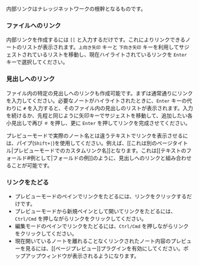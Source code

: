 内部リンクはナレッジネットワークの根幹となるものです。

### ファイルへのリンク

内部リンクを作成するには `[[` と入力するだけです。これによりリンクできるノートのリストが表示されます。`上向き矢印` キーと `下向き矢印` キーを利用してサジェストされているリストを移動し、現在ハイライトされているリンクを `Enter` キーで選択してください。

### 見出しへのリンク

ファイル内の特定の見出しへのリンクも作成可能です。まずは通常通りにリンクを入力してください。必要なノートがハイライトされたときに、`Enter` キーの代わりに `#` を入力すると、そのファイル内の見出しのリストが表示されます。入力を続けるか、先程と同じように矢印キーでサジェストを移動して、追加したい各小見出しで再び `＃` を押し、更に `Enter` を押してリンクを完成させてください。

プレビューモードで実際のノート名とは違うテキストでリンクを表示させるには、パイプ(`Shift+|`)を使用してください。例えば、[[これは別のページタイトル|プレビューモードでのカスタムリンク名]]となります。これは[[テキストのフォールド#例として|フォールドの例]]のように、見出しへのリンクと組み合わせることが可能です。

### リンクをたどる

- プレビューモードのペインでリンクをたどるには、リンクをクリックするだけです。
- プレビューモードから新規ペインとして開いてリンクをたどるには、`Ctrl/Cmd` を押しながらリンクをクリックしてください。
- 編集モードのペインでリンクをたどるには、`Ctrl/Cmd` を押しながらリンクをクリックしてください。
- 現在開いているノートを離れることなくリンクされたノート内容のプレビューを見るには、[[ページプレビュー]]プラグインを有効にしてください。ポップアップウィンドウが表示されるようになります。
